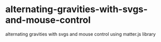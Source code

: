 # alternating-gravities-with-svgs-and-mouse-control
alternating gravities with svgs and mouse control using matter.js library
